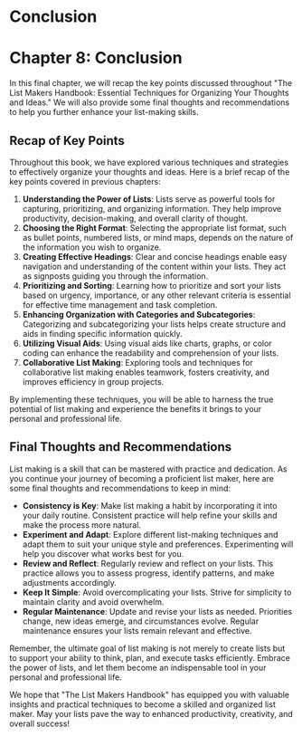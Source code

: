 # Conclusion

Chapter 8: Conclusion
=====================

In this final chapter, we will recap the key points discussed throughout "The List Makers Handbook: Essential Techniques for Organizing Your Thoughts and Ideas." We will also provide some final thoughts and recommendations to help you further enhance your list-making skills.

Recap of Key Points
-------------------

Throughout this book, we have explored various techniques and strategies to effectively organize your thoughts and ideas. Here is a brief recap of the key points covered in previous chapters:

1. **Understanding the Power of Lists**: Lists serve as powerful tools for capturing, prioritizing, and organizing information. They help improve productivity, decision-making, and overall clarity of thought.
2. **Choosing the Right Format**: Selecting the appropriate list format, such as bullet points, numbered lists, or mind maps, depends on the nature of the information you wish to organize.
3. **Creating Effective Headings**: Clear and concise headings enable easy navigation and understanding of the content within your lists. They act as signposts guiding you through the information.
4. **Prioritizing and Sorting**: Learning how to prioritize and sort your lists based on urgency, importance, or any other relevant criteria is essential for effective time management and task completion.
5. **Enhancing Organization with Categories and Subcategories**: Categorizing and subcategorizing your lists helps create structure and aids in finding specific information quickly.
6. **Utilizing Visual Aids**: Using visual aids like charts, graphs, or color coding can enhance the readability and comprehension of your lists.
7. **Collaborative List Making**: Exploring tools and techniques for collaborative list making enables teamwork, fosters creativity, and improves efficiency in group projects.

By implementing these techniques, you will be able to harness the true potential of list making and experience the benefits it brings to your personal and professional life.

Final Thoughts and Recommendations
----------------------------------

List making is a skill that can be mastered with practice and dedication. As you continue your journey of becoming a proficient list maker, here are some final thoughts and recommendations to keep in mind:

* **Consistency is Key**: Make list making a habit by incorporating it into your daily routine. Consistent practice will help refine your skills and make the process more natural.
* **Experiment and Adapt**: Explore different list-making techniques and adapt them to suit your unique style and preferences. Experimenting will help you discover what works best for you.
* **Review and Reflect**: Regularly review and reflect on your lists. This practice allows you to assess progress, identify patterns, and make adjustments accordingly.
* **Keep It Simple**: Avoid overcomplicating your lists. Strive for simplicity to maintain clarity and avoid overwhelm.
* **Regular Maintenance**: Update and revise your lists as needed. Priorities change, new ideas emerge, and circumstances evolve. Regular maintenance ensures your lists remain relevant and effective.

Remember, the ultimate goal of list making is not merely to create lists but to support your ability to think, plan, and execute tasks efficiently. Embrace the power of lists, and let them become an indispensable tool in your personal and professional life.

We hope that "The List Makers Handbook" has equipped you with valuable insights and practical techniques to become a skilled and organized list maker. May your lists pave the way to enhanced productivity, creativity, and overall success!